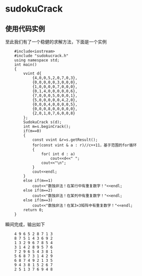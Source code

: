 # sudokuCrack
## 使用代码实例
至此我们有了一个稳健的求解方法，下面是一个实例  

        #include<iostream>
        #include "sudokucrack.h"
        using namespace std;
        int main()
        {
            vvint d{
                {4,0,0,5,2,0,7,0,3},
                {0,0,0,0,0,3,0,0,0},
                {1,0,0,0,0,7,0,0,0},
                {0,1,4,0,0,0,0,0,6},
                {7,0,0,0,5,0,0,0,1},
                {5,0,0,0,0,0,4,2,0},
                {0,0,0,4,0,0,0,0,5},
                {0,0,0,8,0,0,0,0,0},
                {2,0,1,0,7,6,0,0,8}
            };
            SudokuCrack s(d);
            int m=s.beginCrack();
            if(m==0)
           	{
            	const vvint &r=s.getResult();
                for(const vint & a : r)//c++11，基于范围的for循环
                {
                	for( int d : a)
                    	cout<<d<<" ";
                    cout<<"\n";
                }
                cout<<endl;
            }
            else if(m==1)
            	cout<<"数独非法！在某行中有重复数字！"<<endl;
            else if(m==2)
            	cout<<"数独非法！在某列中有重复数字！"<<endl;
            else if(m==3)
            	cout<<"数独非法！在某3×3矩阵中有重复数字！"<<endl;
            return 0;
        }
瞬间完成，输出如下

        4 9 6 5 2 8 7 1 3 
        8 7 5 1 4 3 6 9 2 
        1 3 2 9 6 7 8 5 4 
        3 1 4 2 8 9 5 7 6 
        7 2 9 6 5 4 3 8 1 
        5 6 8 7 3 1 4 2 9 
        6 8 7 4 9 2 1 3 5 
        9 4 3 8 1 5 2 6 7 
        2 5 1 3 7 6 9 4 8 
